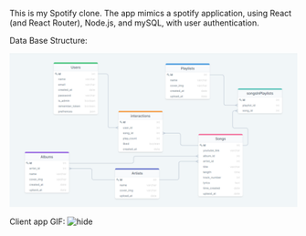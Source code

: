 This is my Spotify clone. 
The app mimics a spotify application, using React (and React Router), Node.js, and mySQL, with user authentication.

Data Base Structure: 

![Image of ERD](./readmeFiles/spotify-db-diagram.png)

Client app GIF: 
![hide](./readmeFiles/vsWvkoZeW5.gif)

